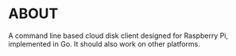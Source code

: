 ABOUT
=====
A command line based cloud disk client designed for Raspberry Pi, implemented in Go. It should also work on other platforms.
